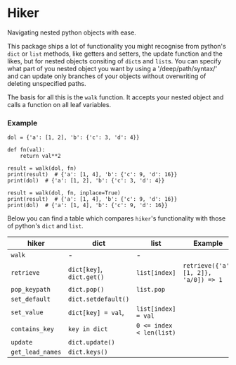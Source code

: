 # Hiker

Navigating nested python objects with ease.

This package ships a lot of functionality you might recognise from python's
`dict` or `list` methods, like getters and setters, the update function and the
likes, but for nested objects consiting of `dict`s and `list`s. You can specify
what part of you nested object you want by using a '/deep/path/syntax/' and can
update only branches of your objects without overwriting of deleting
unspecified paths.

The basis for all this is the `walk` function. It accepts your nested object
and calls a function on all leaf variables.

### Example

    dol = {'a': [1, 2], 'b': {'c': 3, 'd': 4}}

    def fn(val):
        return val**2

    result = walk(dol, fn)
    print(result)  # {'a': [1, 4], 'b': {'c': 9, 'd': 16}}
    print(dol)  # {'a': [1, 2], 'b': {'c': 3, 'd': 4}}

    result = walk(dol, fn, inplace=True)
    print(result)  # {'a': [1, 4], 'b': {'c': 9, 'd': 16}}
    print(dol)  # {'a': [1, 4], 'b': {'c': 9, 'd': 16}}


Below you can find a table which compares `hiker`'s functionality with those of
python's `dict` and `list`.


| hiker | dict | list | Example |
| --- | --- | --- | --- |
| `walk` | - | - |  |
| `retrieve` | `dict[key]`, `dict.get()` | `list[index]` | `retrieve({'a': [1, 2]}, 'a/0]) => 1` |
| `pop_keypath` | `dict.pop()` | `list.pop` | | 
| `set_default` | `dict.setdefault()` | | | 
| `set_value` | `dict[key] = val`, | `list[index] = val` | | 
| `contains_key` | `key in dict` | `0 <= index < len(list)` | | 
| `update` | `dict.update()` | | |
| `get_lead_names` | `dict.keys()` | | |
